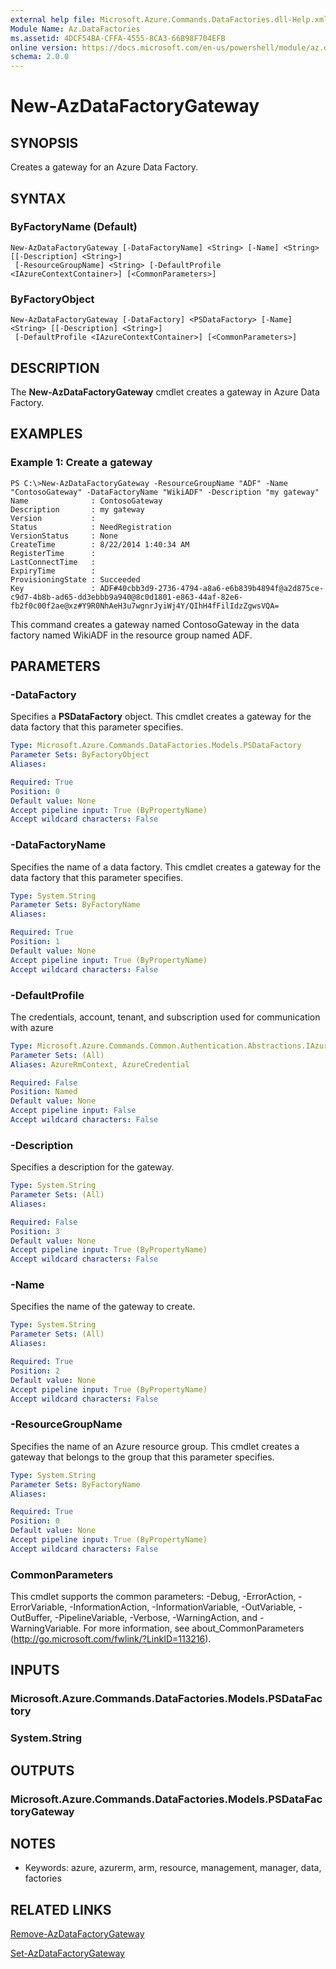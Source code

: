 ```yaml
---
external help file: Microsoft.Azure.Commands.DataFactories.dll-Help.xml
Module Name: Az.DataFactories
ms.assetid: 4DCF54BA-CFFA-4555-8CA3-66B98F704EFB
online version: https://docs.microsoft.com/en-us/powershell/module/az.datafactories/new-azdatafactorygateway
schema: 2.0.0
---
```


# New-AzDataFactoryGateway

## SYNOPSIS
Creates a gateway for an Azure Data Factory.

## SYNTAX

### ByFactoryName (Default)
```
New-AzDataFactoryGateway [-DataFactoryName] <String> [-Name] <String> [[-Description] <String>]
 [-ResourceGroupName] <String> [-DefaultProfile <IAzureContextContainer>] [<CommonParameters>]
```

### ByFactoryObject
```
New-AzDataFactoryGateway [-DataFactory] <PSDataFactory> [-Name] <String> [[-Description] <String>]
 [-DefaultProfile <IAzureContextContainer>] [<CommonParameters>]
```

## DESCRIPTION
The **New-AzDataFactoryGateway** cmdlet creates a gateway in Azure Data Factory.

## EXAMPLES

### Example 1: Create a gateway
```
PS C:\>New-AzDataFactoryGateway -ResourceGroupName "ADF" -Name "ContosoGateway" -DataFactoryName "WikiADF" -Description "my gateway"
Name              : ContosoGateway
Description       : my gateway
Version           : 
Status            : NeedRegistration
VersionStatus     : None
CreateTime        : 8/22/2014 1:40:34 AM
RegisterTime      : 
LastConnectTime   : 
ExpiryTime        : 
ProvisioningState : Succeeded
Key               : ADF#40cbb3d9-2736-4794-a8a6-e6b839b4894f@a2d875ce-c9d7-4b8b-ad65-dd3ebbb9a940@8c0d1801-e863-44af-82e6-fb2f0c00f2ae@xz#Y9R0NhAeH3u7wgnrJyiWj4Y/QIhH4fFilIdzZgwsVQA=
```

This command creates a gateway named ContosoGateway in the data factory named WikiADF in the resource group named ADF.

## PARAMETERS

### -DataFactory
Specifies a **PSDataFactory** object.
This cmdlet creates a gateway for the data factory that this parameter specifies.

```yaml
Type: Microsoft.Azure.Commands.DataFactories.Models.PSDataFactory
Parameter Sets: ByFactoryObject
Aliases:

Required: True
Position: 0
Default value: None
Accept pipeline input: True (ByPropertyName)
Accept wildcard characters: False
```

### -DataFactoryName
Specifies the name of a data factory.
This cmdlet creates a gateway for the data factory that this parameter specifies.

```yaml
Type: System.String
Parameter Sets: ByFactoryName
Aliases:

Required: True
Position: 1
Default value: None
Accept pipeline input: True (ByPropertyName)
Accept wildcard characters: False
```

### -DefaultProfile
The credentials, account, tenant, and subscription used for communication with azure

```yaml
Type: Microsoft.Azure.Commands.Common.Authentication.Abstractions.IAzureContextContainer
Parameter Sets: (All)
Aliases: AzureRmContext, AzureCredential

Required: False
Position: Named
Default value: None
Accept pipeline input: False
Accept wildcard characters: False
```

### -Description
Specifies a description for the gateway.

```yaml
Type: System.String
Parameter Sets: (All)
Aliases:

Required: False
Position: 3
Default value: None
Accept pipeline input: True (ByPropertyName)
Accept wildcard characters: False
```

### -Name
Specifies the name of the gateway to create.

```yaml
Type: System.String
Parameter Sets: (All)
Aliases:

Required: True
Position: 2
Default value: None
Accept pipeline input: True (ByPropertyName)
Accept wildcard characters: False
```

### -ResourceGroupName
Specifies the name of an Azure resource group.
This cmdlet creates a gateway that belongs to the group that this parameter specifies.

```yaml
Type: System.String
Parameter Sets: ByFactoryName
Aliases:

Required: True
Position: 0
Default value: None
Accept pipeline input: True (ByPropertyName)
Accept wildcard characters: False
```

### CommonParameters
This cmdlet supports the common parameters: -Debug, -ErrorAction, -ErrorVariable, -InformationAction, -InformationVariable, -OutVariable, -OutBuffer, -PipelineVariable, -Verbose, -WarningAction, and -WarningVariable. For more information, see about_CommonParameters (http://go.microsoft.com/fwlink/?LinkID=113216).

## INPUTS

### Microsoft.Azure.Commands.DataFactories.Models.PSDataFactory

### System.String

## OUTPUTS

### Microsoft.Azure.Commands.DataFactories.Models.PSDataFactoryGateway

## NOTES
* Keywords: azure, azurerm, arm, resource, management, manager, data, factories

## RELATED LINKS

[Remove-AzDataFactoryGateway](./Remove-AzDataFactoryGateway.md)

[Set-AzDataFactoryGateway](./Set-AzDataFactoryGateway.md)


